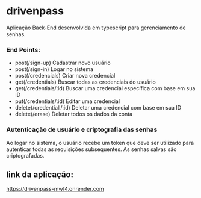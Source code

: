 # drivenpass
Aplicação Back-End desenvolvida em typescript para gerenciamento de senhas. 

### End Points: 
- post(/sign-up) Cadastrar novo usuário 
- post(/sign-in) Logar no sistema
- post(/credencials) Criar nova credencial
- get(/credentials) Buscar todas as credenciais do usuário
- get(/credentials/:id) Buscar uma credencial específica com base em sua ID
- put(/credentials/:id) Editar uma credencial
- delete(/credentiall/:id) Deletar uma credencial com base em sua ID
- delete(/erase) Deletar todos os dados da conta

### Autenticação de usuário e criptografia das senhas
Ao logar no sistema, o usuário recebe um token que deve ser utilizado para autenticar todas as requisições subsequentes. As senhas salvas são criptografadas. 

## link da aplicação: 
https://drivenpass-mwf4.onrender.com 